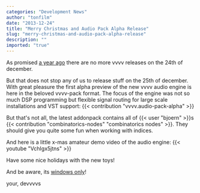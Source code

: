 ```yaml
---
categories: "Development News"
author: "tonfilm"
date: "2013-12-24"
title: "Merry Christmas and Audio Pack Alpha Release"
slug: "merry-christmas-and-audio-pack-alpha-release"
description: ""
imported: "true"
---
```



As promised [a year ago](/blog/2012/vvvv45beta29) there are no more vvvv releases on the 24th of december.

But that does not stop any of us to release stuff on the 25th of december.
With great pleasure the first alpha preview of the new vvvv audio engine is here in the beloved vvvv-pack format. The focus of the engine was not so much DSP programming but flexible signal routing for large scale installations and VST support: {{< contribution "vvvv.audio-pack-alpha" >}}

But that's not all, the latest addonpack contains all of {{< user "bjoern" >}}s {{< contribution "combinatorics-nodes" "combinatorics nodes" >}}. They should give you quite some fun when working with indices.

And here is a little x-mas amateur demo video of the audio engine:
{{< youtube "VchIgx5jtns" >}}

Have some nice holidays with the new toys!

And be aware, its [windows only](forum)!

your,
devvvvs